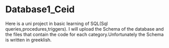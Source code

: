 # Database1_Ceid

Here is a uni project in basic learning of SQL(Sql queries,procedures,triggers).
I will upload the Schema of the database and the files that contain the code for each category.Unfortunately the Schema is written in greeklish.

